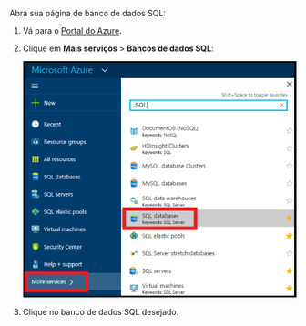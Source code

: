 
Abra sua página de banco de dados SQL:

1. Vá para o [Portal do Azure](https://portal.azure.com).
2. Clique em **Mais serviços** > **Bancos de dados SQL**:
   
   ![Bancos de dados SQL](./media/sql-database-browse-to-database/browse-to-database.png)
3. Clique no banco de dados SQL desejado.



<!--HONumber=Jan17_HO3-->


